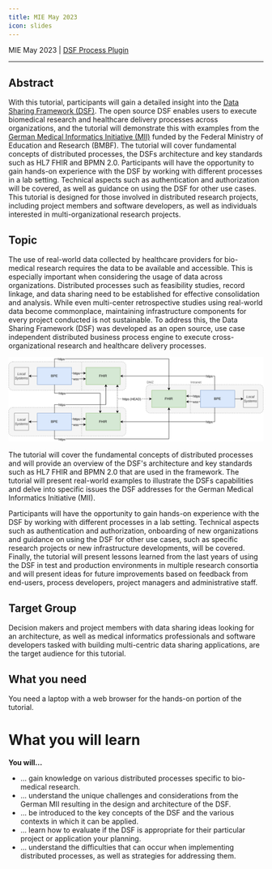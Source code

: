 ```yaml
---
title: MIE May 2023
icon: slides
---
```

 MIE May 2023 | [DSF Process Plugin](ProcessPlugin.md)

---

## Abstract

With this tutorial, participants will gain a detailed insight into the [Data Sharing Framework (DSF)](https://github.com/highmed/highmed-dsf). The open source DSF enables users to execute  biomedical research and healthcare delivery processes across organizations, and the  tutorial will demonstrate this with examples from the [German Medical Informatics  Initiative (MII)](https://www.medizininformatik-initiative.de/en/start) funded by the Federal Ministry of Education and Research (BMBF).  The tutorial will cover fundamental concepts of distributed processes, the DSFs  architecture and key standards such as HL7 FHIR and BPMN 2.0. Participants will  have the opportunity to gain hands-on experience with the DSF by working with  different processes in a lab setting. Technical aspects such as authentication and  authorization will be covered, as well as guidance on using the DSF for other use  cases. This tutorial is designed for those involved in distributed research projects,  including project members and software developers, as well as individuals interested  in multi-organizational research projects. 

## Topic

The use of real-world data collected by healthcare providers for bio-medical research  requires the data to be available and accessible. This is especially important when considering the usage of data across organizations. Distributed processes such as feasibility  studies, record linkage, and data sharing need to be established for effective consolidation and analysis. 
While even multi-center retrospective studies using real-world data become commonplace, maintaining infrastructure components for every project conducted is not sustainable. To address this, the Data Sharing Framework (DSF)  was developed as  an open source, use case independent distributed business process engine to execute  cross-organizational research and healthcare delivery processes. 

<img src="/photos/tutorials/dsf-architecture.svg" >

The tutorial will cover the fundamental concepts of distributed processes and will  provide an overview of the DSF's architecture and key standards such as HL7 FHIR and  BPMN 2.0 that are used in the framework. The tutorial will present real-world examples  to illustrate the DSFs capabilities and delve into specific issues the DSF addresses for  the German Medical Informatics Initiative (MII). 

Participants will have the opportunity to gain hands-on experience with the DSF by  working with different processes in a lab setting. Technical aspects such as authentication and authorization, onboarding of new organizations and guidance on using the DSF  for other use cases, such as specific research projects or new infrastructure developments,  will be covered. 
Finally, the tutorial will present lessons learned from the last years of using the DSF  in test and production environments in multiple research consortia and will present ideas  for future improvements based on feedback from end-users, process developers, project  managers and administrative staff. 

## Target Group
Decision makers and project members with data sharing ideas looking for an architecture, as well as medical informatics professionals and software developers tasked with building multi-centric data sharing applications, are the target audience for this tutorial. 

## What you need
You need a laptop with a web browser for the hands-on portion of the tutorial.

# What you will learn
**You will...**
- … gain knowledge on various distributed processes specific to bio-medical research.
- … understand the unique challenges and considerations from the German MII resulting in the design and architecture of the DSF.
- … be introduced to the key concepts of the DSF and the various contexts in which it can be applied. 
- … learn how to evaluate if the DSF is appropriate for their particular project or application your planning. 
- … understand the difficulties that can occur when implementing distributed processes, as well as strategies for addressing them.
